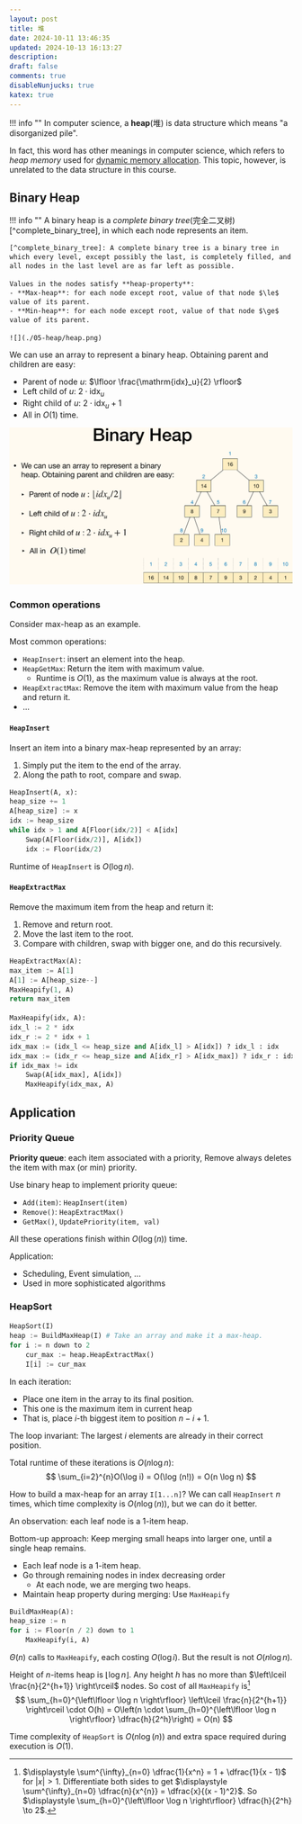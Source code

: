 ```yaml
---
layout: post
title: 堆
date: 2024-10-11 13:46:35
updated: 2024-10-13 16:13:27
description:
draft: false
comments: true
disableNunjucks: true
katex: true
---
```


!!! info ""
    In computer science, a **heap**(堆) is data structure which means "a disorganized pile".

In fact, this word has other meanings in computer science, which refers to *heap memory* used for <u>dynamic memory allocation</u>. This topic, however, is unrelated to the data structure in this course.

## Binary Heap

!!! info ""
    A binary heap is a *complete binary tree*(完全二叉树)[^complete_binary_tree], in which each node represents an item.

    [^complete_binary_tree]: A complete binary tree is a binary tree in which every level, except possibly the last, is completely filled, and all nodes in the last level are as far left as possible.

    Values in the nodes satisfy **heap-property**:
    - **Max-heap**: for each node except root, value of that node $\le$ value of its parent.
    - **Min-heap**: for each node except root, value of that node $\ge$ value of its parent.

    ![](./05-heap/heap.png)

We can use an array to represent a binary heap. Obtaining parent and children are easy:
- Parent of node $u$: $\lfloor \frac{\mathrm{idx}_u}{2} \rfloor$
- Left child of $u$: $2 \cdot \mathrm{idx}_u$
- Right child of $u$: $2 \cdot \mathrm{idx}_u + 1$
- All in $O(1)$ time.

![](./05-heap/heap-array.png)

### Common operations

Consider max-heap as an example.

Most common operations:
- `HeapInsert`: insert an element into the heap.
- `HeapGetMax`: Return the item with maximum value.
    - Runtime is $O(1)$, as the maximum value is always at the root.
- `HeapExtractMax`: Remove the item with maximum value from the heap and return it.
- ...

#### `HeapInsert`

Insert an item into a binary max-heap represented by an array:
1. Simply put the item to the end of the array.
2. Along the path to root, compare and swap.

```python
HeapInsert(A, x):
heap_size += 1
A[heap_size] := x
idx := heap_size
while idx > 1 and A[Floor(idx/2)] < A[idx]
    Swap(A[Floor(idx/2)], A[idx])
    idx := Floor(idx/2)
```

Runtime of `HeapInsert` is $O(\log n)$.

#### `HeapExtractMax`

Remove the maximum item from the heap and return it:
1. Remove and return root.
2. Move the last item to the root.
3. Compare with children, swap with bigger one, and do this recursively.

```python
HeapExtractMax(A):
max_item := A[1]
A[1] := A[heap_size--]
MaxHeapify(1, A)
return max_item

MaxHeapify(idx, A):
idx_l := 2 * idx
idx_r := 2 * idx + 1
idx_max := (idx_l <= heap_size and A[idx_l] > A[idx]) ? idx_l : idx
idx_max := (idx_r <= heap_size and A[idx_r] > A[idx_max]) ? idx_r : idx_max
if idx_max != idx
    Swap(A[idx_max], A[idx])
    MaxHeapify(idx_max, A)
```

## Application

### Priority Queue

**Priority queue**: each item associated with a priority, Remove always deletes the item with max (or min) priority.

Use binary heap to implement priority queue:
- `Add(item)`: `HeapInsert(item)`
- `Remove()`: `HeapExtractMax()`
- `GetMax()`, `UpdatePriority(item, val)`

All these operations finish within $O(\log(n))$ time.

Application:
- Scheduling, Event simulation, ...
- Used in more sophisticated algorithms

### HeapSort

```python
HeapSort(I)
heap := BuildMaxHeap(I) # Take an array and make it a max-heap.
for i := n down to 2
    cur_max := heap.HeapExtractMax()
    I[i] := cur_max
```

In each iteration:
- Place one item in the array to its final position.
- This one is the maximum item in current heap
- That is, place $i$-th biggest item to position $n-i+1$.

The loop invariant: The largest $i$ elements are already in their correct position.

Total runtime of these iterations is $O(n \log n)$:
$$
\sum_{i=2}^{n}O(\log i) = O(\log (n!)) = O(n \log n)
$$

How to build a max-heap for an array `I[1...n]`? We can call `HeapInsert` $n$ times, which time complexity is $O(n\log(n))$, but we can do it better.

An observation: each leaf node is a 1-item heap.

Bottom-up approach: Keep merging small heaps into larger one, until a single heap remains.
- Each leaf node is a 1-item heap.
- Go through remaining nodes in index decreasing order
    - At each node, we are merging two heaps.
- Maintain heap property during merging: Use `MaxHeapify`

```python
BuildMaxHeap(A):
heap_size := n
for i := Floor(n / 2) down to 1
    MaxHeapify(i, A)
```

$\Theta(n)$ calls to `MaxHeapify`, each costing $O(\log i)$. But the result is not $O(n \log n)$.

Height of $n$-items heap is $\left\lfloor \log n \right\rfloor$. Any height $h$ has no more than $\left\lceil \frac{n}{2^{h+1}} \right\rceil$ nodes. So cost of all `MaxHeapify` is[^math_technique]
$$
\sum_{h=0}^{\left\lfloor \log n \right\rfloor} \left\lceil \frac{n}{2^{h+1}} \right\rceil \cdot O(h) = O\left(n \cdot \sum_{h=0}^{\left\lfloor \log n \right\rfloor} \dfrac{h}{2^h}\right) = O(n)
$$

[^math_technique]: $\displaystyle \sum^{\infty}_{n=0} \dfrac{1}{x^n} = 1 + \dfrac{1}{x - 1}$ for $|x| > 1$. Differentiate both sides to get $\displaystyle \sum^{\infty}_{n=0} \dfrac{n}{x^{n}} = \dfrac{x}{(x - 1)^2}$. So $\displaystyle \sum_{h=0}^{\left\lfloor \log n \right\rfloor} \dfrac{h}{2^h} \to 2$.

Time complexity of `HeapSort` is $O(n\log(n))$ and extra space required during execution is $O(1)$.
